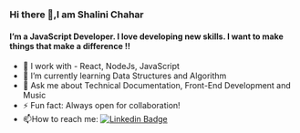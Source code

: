 ### Hi there 👋,I am Shalini Chahar

#### I’m a JavaScript Developer. I love developing new skills. I want to make things that make a difference !!

- 🔭 I work with - React, NodeJs, JavaScript
- 🌱 I’m currently learning Data Structures and Algorithm
- 💬 Ask me about Technical Documentation, Front-End Development and Music
- ⚡ Fun fact: Always open for collaboration!
- :mailbox:How to reach me: [![Linkedin Badge](https://img.shields.io/badge/-shalini-blue?style=flat&logo=Linkedin&logoColor=white)]([your-linkedin-url](https://www.linkedin.com/in/shalini-chahar-a93a0b185/)https://www.linkedin.com/in/shalini-chahar-a93a0b185/)
   
